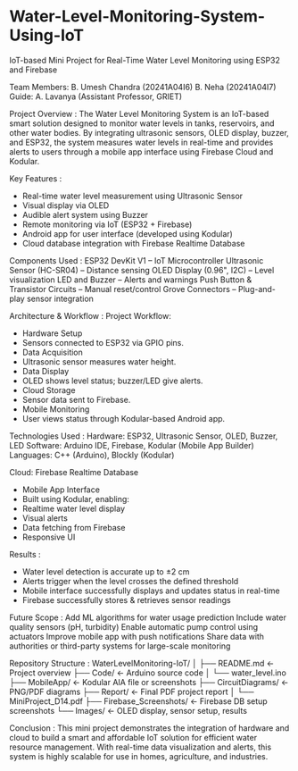 # Water-Level-Monitoring-System-Using-IoT
 IoT-based Mini Project for Real-Time Water Level Monitoring using ESP32 and Firebase


Team Members:
B. Umesh Chandra (20241A04I6)
B. Neha (20241A04I7)
Guide: A. Lavanya (Assistant Professor, GRIET)

 Project Overview :
The Water Level Monitoring System is an IoT-based smart solution designed to monitor water levels in tanks, reservoirs, and other water bodies. By integrating ultrasonic sensors, OLED display, buzzer, and ESP32, the system measures water levels in real-time and provides alerts to users through a mobile app interface using Firebase Cloud and Kodular.

 Key Features :
- Real-time water level measurement using Ultrasonic Sensor
- Visual display via OLED
- Audible alert system using Buzzer
- Remote monitoring via IoT (ESP32 + Firebase)
- Android app for user interface (developed using Kodular)
- Cloud database integration with Firebase Realtime Database

Components Used :
ESP32 DevKit V1 – IoT Microcontroller
Ultrasonic Sensor (HC-SR04) – Distance sensing
OLED Display (0.96", I2C) – Level visualization
LED and Buzzer – Alerts and warnings
Push Button & Transistor Circuits – Manual reset/control
Grove Connectors – Plug-and-play sensor integration

 Architecture & Workflow :
Project Workflow:
- Hardware Setup
- Sensors connected to ESP32 via GPIO pins.
- Data Acquisition
- Ultrasonic sensor measures water height.
- Data Display
- OLED shows level status; buzzer/LED give alerts.
- Cloud Storage
- Sensor data sent to Firebase.
- Mobile Monitoring
- User views status through Kodular-based Android app.

 Technologies Used :
Hardware: ESP32, Ultrasonic Sensor, OLED, Buzzer, LED
Software: Arduino IDE, Firebase, Kodular (Mobile App Builder)
Languages: C++ (Arduino), Blockly (Kodular)

Cloud: Firebase Realtime Database

-  Mobile App Interface
- Built using Kodular, enabling:
- Realtime water level display
- Visual alerts
- Data fetching from Firebase
- Responsive UI

 Results :
- Water level detection is accurate up to ±2 cm
- Alerts trigger when the level crosses the defined threshold
- Mobile interface successfully displays and updates status in real-time
- Firebase successfully stores & retrieves sensor readings

 Future Scope :
Add ML algorithms for water usage prediction
Include water quality sensors (pH, turbidity)
Enable automatic pump control using actuators
Improve mobile app with push notifications
Share data with authorities or third-party systems for large-scale monitoring

 Repository Structure :
WaterLevelMonitoring-IoT/
│
├── README.md                   ← Project overview
├── Code/                       ← Arduino source code
│   └── water_level.ino
├── MobileApp/                  ← Kodular AIA file or screenshots
├── CircuitDiagrams/           ← PNG/PDF diagrams
├── Report/                     ← Final PDF project report
│   └── MiniProject_D14.pdf
├── Firebase_Screenshots/       ← Firebase DB setup screenshots
└── Images/                     ← OLED display, sensor setup, results

 Conclusion :
This mini project demonstrates the integration of hardware and cloud to build a smart and affordable IoT solution for efficient water resource management. With real-time data visualization and alerts, this system is highly scalable for use in homes, agriculture, and industries.
